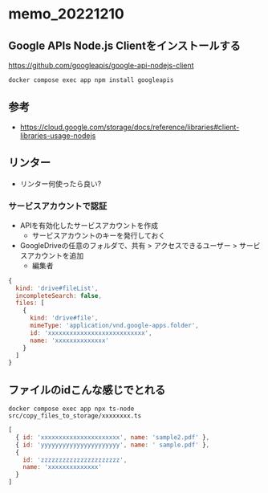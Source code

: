 # memo_20221210

## Google APIs Node.js Clientをインストールする

https://github.com/googleapis/google-api-nodejs-client

```sh
docker compose exec app npm install googleapis
```

## 参考

- https://cloud.google.com/storage/docs/reference/libraries#client-libraries-usage-nodejs

## リンター

- リンター何使ったら良い?

### サービスアカウントで認証

- APIを有効化したサービスアカウントを作成
    - サービスアカウントのキーを発行しておく
- GoogleDriveの任意のフォルダで、共有 > アクセスできるユーザー > サービスアカウントを追加
    - 編集者

```js
{
  kind: 'drive#fileList',
  incompleteSearch: false,
  files: [
    {
      kind: 'drive#file',
      mimeType: 'application/vnd.google-apps.folder',
      id: 'xxxxxxxxxxxxxxxxxxxxxxxxxxx',
      name: 'xxxxxxxxxxxxxx'
    }
  ]
}
```

## ファイルのidこんな感じでとれる

`docker compose exec app npx ts-node src/copy_files_to_storage/xxxxxxxx.ts`

```js
[
  { id: 'xxxxxxxxxxxxxxxxxxxxxx', name: 'sample2.pdf' },
  { id: 'yyyyyyyyyyyyyyyyyyyyyy', name: ' sample.pdf' },
  {
    id: 'zzzzzzzzzzzzzzzzzzzzzz',
    name: 'xxxxxxxxxxxxxx'
  }
]
```